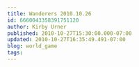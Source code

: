 ```yaml
---
title: Wanderers 2010.10.26
id: 6660043358391751120
author: Kirby Urner
published: 2010-10-27T15:30:00.000-07:00
updated: 2010-10-27T16:35:49.491-07:00
blog: world_game
tags: 
---
```


